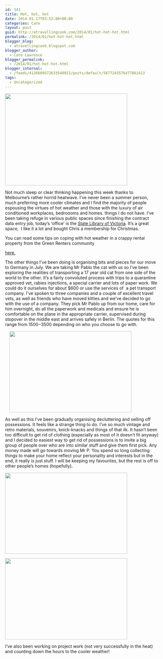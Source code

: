 ```yaml
---
id: 141
title: Hot, hot, hot
date: 2014-01-17T03:52:00+00:00
categories: Cate
layout: post
guid: http://atravellingcook.com/2014/01/hot-hot-hot.html
permalink: /2014/01/hot-hot-hot.html
blogger_blog:
  - atravellingcook.blogspot.com
blogger_author:
  - Cate Lawrence
blogger_permalink:
  - /2014/01/hot-hot-hot.html
blogger_internal:
  - /feeds/4126609572633548921/posts/default/5677243576477861413
tags:
  - Uncategorized
---
```


  <a  href="http://3.bp.blogspot.com/-GHvLpzzwniY/UtiWuV6nTRI/AAAAAAAAH7Y/pwasGDp73O8/s1600/melting_cow_by_solarmax.jpg"><img src="http://3.bp.blogspot.com/-GHvLpzzwniY/UtiWuV6nTRI/AAAAAAAAH7Y/pwasGDp73O8/s1600/melting_cow_by_solarmax.jpg" alt="" width="400" height="301" border="0" /></a>





Not much sleep or clear thinking happening this week thanks to Melbourne&#8217;s rather horrid heatwave. I&#8217;ve never been a summer person, much preferring more cooler climates and I find the majority of people espousing the virtues of hot weather and those with the luxury of air conditioned workplaces, bedroooms and homes. things I do not have. I&#8217;ve been taking refuge in various public spaces since finishing the contract data entry job, today&#8217;s &#8216;office&#8217; is the [State Library of Victoria](http://www.slv.vic.gov.au/). It&#8217;s a great space,  I like it a lot and bought Chris a membership for Christmas.

You can read some tips on coping with hot weather in a crappy rental property from the Green Renters community

 [here.](http://greenrenters.org/story/surviving-hot-weather-crappy-rental-property)

The other things I&#8217;ve been doing is organising bits and pieces for our move to Germany in July. We are taking Mr Pablo the cat with us so I&#8217;ve been exploring the realities of transporting a 17 year old cat from one side of the world to the other. It&#8217;s a fairly convoluted process with trips to a quarantine approved vet, rabies injections, a special carrier and lots of paper work. We could do it ourselves for about $600 or use the services of  a pet transport company. I&#8217;ve spoken to three companies and a couple of excellent travel vets, as well as friends who have moved kitties and we&#8217;ve decided to go with the use of a company. They pick Mr Pablo up from our home, care for him overnight, do all the paperwork and medicals and ensure he is comfortable on the plane in the appropriate carrier, supervised during stopover in the middle east and arrives safely in Berlin. The quotes for this range from $1500-$3500 depending on who you choose to go with.

<a style="margin-left: 1em; margin-right: 1em; text-align: center;" href="http://4.bp.blogspot.com/-t-mgNALxGKQ/Utiaj7DZbDI/AAAAAAAAH7k/wHE_XDaTLeU/s1600/tumblr_m4n73goT7K1qmuhoh.jpg"><img src="http://4.bp.blogspot.com/-t-mgNALxGKQ/Utiaj7DZbDI/AAAAAAAAH7k/wHE_XDaTLeU/s1600/tumblr_m4n73goT7K1qmuhoh.jpg" alt="" width="400" height="266" border="0" /></a>

As well as this I&#8217;ve been gradually organising decluttering and selling off possessions. It feels like a strange thing to do. I&#8217;ve so much vintage and retro materials, souvenirs, knick-knacks and things of that ilk. It hasn&#8217;t been too difficult to get rid of clothing (especially as most of it doesn&#8217;t fit anyway) and I decided to easiest way to get rid of possessions is to invite a big group of people over who are into similar stuff and give them first pick. Any money made will go towards moving Mr P. You spend so long collecting things to make your home reflect your personality and interests but in the end, it really is just stuff. I will be keeping my favourites, but the rest is off to other people&#8217;s homes (hopefully).


  <a  href="http://3.bp.blogspot.com/-m9-Bp2kxFvc/UtiakddncEI/AAAAAAAAH7w/Q2n1Jb-02tA/s1600/tumblr_m4n7abzETP1qmuhoh.jpg"><img src="http://3.bp.blogspot.com/-m9-Bp2kxFvc/UtiakddncEI/AAAAAAAAH7w/Q2n1Jb-02tA/s1600/tumblr_m4n7abzETP1qmuhoh.jpg" alt="" width="400" height="266" border="0" /></a>






  <a  href="http://4.bp.blogspot.com/-iothcFvc9hk/UtiakebRkEI/AAAAAAAAH7s/n2PqF-20Rx8/s1600/tumblr_m4n7957Pc31qmuhoh.jpg"><img src="http://4.bp.blogspot.com/-iothcFvc9hk/UtiakebRkEI/AAAAAAAAH7s/n2PqF-20Rx8/s1600/tumblr_m4n7957Pc31qmuhoh.jpg" alt="" width="400" height="266" border="0" /></a>


I&#8217;ve also been working on project work (not very successfully in the heat) and counting down the hours to the cooler weather!